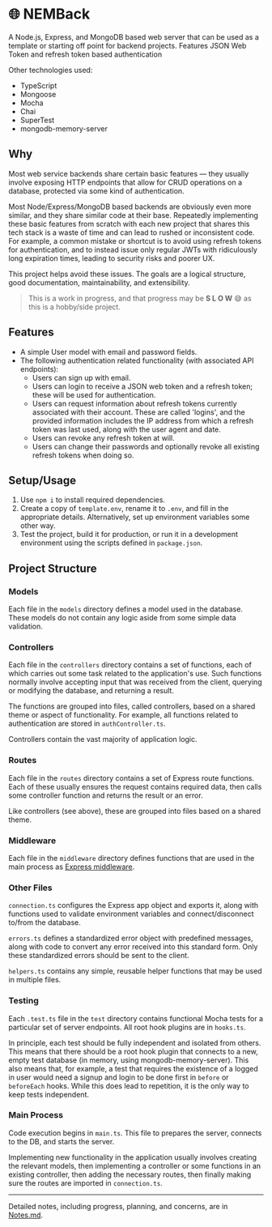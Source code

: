 # 🌐 NEMBack

A Node.js, Express, and MongoDB based web server that can be used as a template or starting off point for backend projects. Features JSON Web Token and refresh token based authentication

Other technologies used:
- TypeScript
- Mongoose
- Mocha
- Chai
- SuperTest
- mongodb-memory-server

## Why
Most web service backends share certain basic features — they usually involve exposing HTTP endpoints that allow for CRUD operations on a database, protected via some kind of authentication.

Most Node/Express/MongoDB based backends are obviously even more similar, and they share similar code at their base. Repeatedly implementing these basic features from scratch with each new project that shares this tech stack is a waste of time and can lead to rushed or inconsistent code. For example, a common mistake or shortcut is to avoid using refresh tokens for authentication, and to instead issue only regular JWTs with ridiculously long expiration times, leading to security risks and poorer UX.

This project helps avoid these issues. The goals are a logical structure, good documentation, maintainability, and extensibility.

> This is a work in progress, and that progress may be **S L O W** 😅 as this is a hobby/side project.

## Features

- A simple User model with email and password fields.
- The following authentication related functionality (with associated API endpoints):
  - Users can sign up with email.
  - Users can login to receive a JSON web token and a refresh token; these will be used for authentication.
  - Users can request information about refresh tokens currently associated with their account. These are called 'logins', and the provided information includes the IP address from which a refresh token was last used, along with the user agent and date.
  - Users can revoke any refresh token at will.
  - Users can change their passwords and optionally revoke all existing refresh tokens when doing so.

## Setup/Usage
1. Use `npm i` to install required dependencies.
2. Create a copy of `template.env`, rename it to `.env`, and fill in the appropriate details. Alternatively, set up environment variables some other way.
3. Test the project, build it for production, or run it in a development environment using the scripts defined in `package.json`.

## Project Structure

### Models

Each file in the `models` directory defines a model used in the database. These models do not contain any logic aside from some simple data validation.

### Controllers

Each file in the `controllers` directory contains a set of functions, each of which carries out some task related to the application's use. Such functions normally involve accepting input that was received from the client, querying or modifying the database, and returning a result.

The functions are grouped into files, called controllers, based on a shared theme or aspect of functionality. For example, all functions related to authentication are stored in `authController.ts`.

Controllers contain the vast majority of application logic.

### Routes

Each file in the `routes` directory contains a set of Express route functions. Each of these usually ensures the request contains required data, then calls some controller function and returns the result or an error.

Like controllers (see above), these are grouped into files based on a shared theme.

### Middleware

Each file in the `middleware` directory defines functions that are used in the main process as [Express middleware](https://expressjs.com/en/guide/using-middleware.html).

### Other Files
`connection.ts` configures the Express app object and exports it, along with functions used to validate environment variables and connect/disconnect to/from the database.

`errors.ts` defines a standardized error object with predefined messages, along with code to convert any error received into this standard form. Only these standardized errors should be sent to the client.

`helpers.ts` contains any simple, reusable helper functions that may be used in multiple files.

### Testing
Each `.test.ts` file in the `test` directory contains functional Mocha tests for a particular set of server endpoints. All root hook plugins are in `hooks.ts`.

In principle, each test should be fully independent and isolated from others. This means that there should be a root hook plugin that connects to a new, empty test database (in memory, using mongodb-memory-server). This also means that, for example, a test that requires the existence of a logged in user would need a signup and login to be done first in `before` or `beforeEach` hooks. While this does lead to repetition, it is the only way to keep tests independent.

### Main Process

Code execution begins in `main.ts`. This file to prepares the server, connects to the DB, and starts the server.

Implementing new functionality in the application usually involves creating the relevant models, then implementing a controller or some functions in an existing controller, then adding the necessary routes, then finally making sure the routes are imported in `connection.ts`.

------

Detailed notes, including progress, planning, and concerns, are in [Notes.md](./Notes.md).
